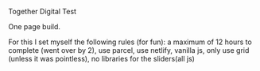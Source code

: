Together Digital Test

One page build. 

For this I set myself the following rules (for fun):
a maximum of 12 hours to complete (went over by 2),
use parcel,
use netlify,
vanilla js,
only use grid (unless it was pointless),
no libraries for the sliders(all js)
